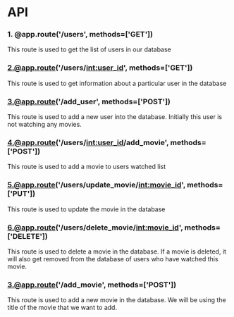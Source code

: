 # API

### 1. @app.route('/users', methods=['GET'])
This route is used to get the list of users in our database

### 2.@app.route('/users/<int:user_id>', methods=['GET'])
This route is used to get information about a particular user in the database

### 3.@app.route('/add_user', methods=['POST'])
This route is used to add a new user into the database.
Initially this user is not watching any movies.

### 4.@app.route('/users/<int:user_id>/add_movie', methods=['POST'])
This route is used to add a movie to users watched list

### 5.@app.route('/users/update_movie/<int:movie_id>', methods=['PUT'])
This route is used to update the movie in the database

### 6.@app.route('/users/delete_movie/<int:movie_id>', methods=['DELETE'])
This route is used to delete a movie in the database. If a movie is deleted, it will also get
removed from the database of users who have watched this movie.

### 3.@app.route('/add_movie', methods=['POST'])
This route is used to add a new movie in the database. We will be using the title of the movie that we want to add.